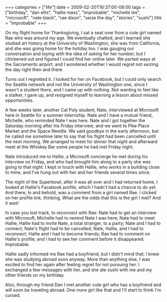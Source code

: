 +++
categories = ["life"]
date = 2009-02-20T16:37:00-08:00
tags = ["birthday", "dan ellis", "hallie mass", "improbable", "michelle lee", "microsoft", "nate black", "rae dixon", "seize the day", "stories", "sushi"]
title = "Improbable"
+++

On my flight home for Thanksgiving, I sat a seat over from a cute girl named Rae who was around my age. We eventually chatted, and I learned she studied art history at the University of Washington, she was from California, and she was going home for the holiday too. I was gauging our conversation and toying with the idea of asking for her number, but I chickened out and figured I could find her online later. We parted ways at the Sacramento airport, and I wondered whether I would regret not seizing the day right then and there.

Turns out I regretted it. I looked for her on Facebook, but I could only search the Seattle network and not the University of Washington one, since I wasn't a student there, and I came up with nothing. Not wanting to feel like a stalker, I gave up, and resigned myself to learning a lesson about missed opportunities.

A few weeks later, another Cal Poly student, Nate, interviewed at Microsoft here in Seattle for a summer internship. Nate and I have a mutual friend, Michelle, who reminded Nate I was here. Nate and I got together the Saturday morning after his Friday interview, and we went to Pike Place Market and the Space Needle. We said goodbye in the early afternoon, but he called me sometime later to say that his flight had been cancelled until the next morning. We arranged to meet for dinner that night and afterward meet at the Whiskey Bar some people he had met Friday night.

Nate introduced me to Hallie, a Microsoft concierge he met during his interview on Friday, and who had brought him along to a party she was going to that night. I kept in touch with Hallie, who works in a building close to mine, and I've hung out with her and her friends several times since.

The night of the Superbowl, after it was all over and I had returned home, I looked at Hallie's Facebook profile, which I hadn't had a chance to do yet. And there, lo and behold, was a comment from a girl named Rae. I clicked on her profile link, thinking, What are the odds that this is the girl I met? And it *was*!

In case you lost track, to reconnect with Rae: Nate had to get an interview with Microsoft; Michelle had to remind Nate I was here; Nate had to meet Hallie; Hallie had to invite Nate, a total stranger, to a party; Nate and I had to connect; Nate's flight had to be cancelled; Nate, Hallie, and I had to reconnect; Hallie and I had to become friends; Rae had to comment on Hallie's profile; and I had to see her comment before it disappeared. Improbable.

Hallie sadly informed me Rae had a boyfriend, but I didn't mind that; I knew she was studying abroad soon anyway. More than anything else, I was excited to find her again after feeling regret for not pursuing her. I exchanged a few messages with her, and she ate sushi with me and my other friends on my birthday.

Also, through my friend Dan I met another cute girl who has a boyfriend and will soon be traveling abroad. One more girl like that and I'll start to think I'm cursed.
